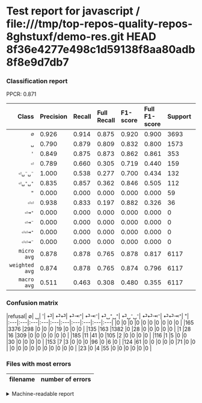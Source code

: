 # Test report for javascript / file:///tmp/top-repos-quality-repos-8ghstuxf/demo-res.git HEAD 8f36e4277e498c1d59138f8aa80adb8f8e9d7db7

### Classification report

PPCR: 0.871

| Class | Precision | Recall | Full Recall | F1-score | Full F1-score | Support | Full Support | PPCR |
|------:|:----------|:-------|:------------|:---------|:---------|:--------|:-------------|:-----|
| `∅` | 0.926| 0.914| 0.875| 0.920| 0.900| 3693| 3858| 0.957 |
| `␣` | 0.790| 0.879| 0.809| 0.832| 0.800| 1573| 1708| 0.921 |
| `'` | 0.849| 0.875| 0.873| 0.862| 0.861| 353| 354| 0.997 |
| `⏎` | 0.789| 0.660| 0.305| 0.719| 0.440| 159| 344| 0.462 |
| `⏎␣⁻␣⁻` | 1.000| 0.538| 0.277| 0.700| 0.434| 132| 256| 0.516 |
| `⏎␣⁺␣⁺` | 0.835| 0.857| 0.362| 0.846| 0.505| 112| 265| 0.423 |
| `"` | 0.000| 0.000| 0.000| 0.000| 0.000| 59| 82| 0.720 |
| `⏎⏎` | 0.938| 0.833| 0.197| 0.882| 0.326| 36| 152| 0.237 |
| `⏎⇥⁺` | 0.000| 0.000| 0.000| 0.000| 0.000| 0| 0| 0.000 |
| `⏎⇥⁻` | 0.000| 0.000| 0.000| 0.000| 0.000| 0| 0| 0.000 |
| `⏎⏎⇥⁺` | 0.000| 0.000| 0.000| 0.000| 0.000| 0| 0| 0.000 |
| `⏎⏎⇥⁻` | 0.000| 0.000| 0.000| 0.000| 0.000| 0| 0| 0.000 |
| `micro avg` | 0.878| 0.878| 0.765| 0.878| 0.817| 6117| 7019| 0.871 |
| `weighted avg` | 0.874| 0.878| 0.765| 0.874| 0.796| 6117| 7019| 0.871 |
| `macro avg` | 0.511| 0.463| 0.308| 0.480| 0.355| 6117| 7019| 0.871 |

### Confusion matrix

|refusal|  ∅| ␣| '| ⏎| ⏎⏎| ⏎⇥⁺| ⏎⇥⁻| ⏎␣⁺␣⁺| ⏎␣⁻␣⁻| ⏎⏎⇥⁻| ⏎⏎⇥⁺| "| 
|:---|:---|:---|:---|:---|:---|:---|:---|:---|:---|
|0 |0 |0 |0 |0 |0 |0 |0 |0 |0 |
|165 |3376 |298 |0 |0 |0 |19 |0 |0 |0 |
|135 |163 |1382 |0 |28 |0 |0 |0 |0 |0 |
|1 |28 |16 |309 |0 |0 |0 |0 |0 |0 |
|185 |11 |41 |0 |105 |2 |0 |0 |0 |0 |
|116 |1 |5 |0 |0 |30 |0 |0 |0 |0 |
|153 |7 |3 |0 |0 |0 |96 |0 |6 |0 |
|124 |61 |0 |0 |0 |0 |0 |71 |0 |0 |
|0 |0 |0 |0 |0 |0 |0 |0 |0 |0 |
|23 |0 |4 |55 |0 |0 |0 |0 |0 |0 |

### Files with most errors

| filename | number of errors|
|:----:|:-----|

<details>
    <summary>Machine-readable report</summary>
```json
{
  "cl_report": {"\"": {"f1-score": 0.0, "precision": 0.0, "recall": 0.0, "support": 59}, "\u0027": {"f1-score": 0.8619246861924686, "precision": 0.8489010989010989, "recall": 0.8753541076487252, "support": 353}, "macro avg": {"f1-score": 0.48005816526044165, "precision": 0.5105429625598018, "recall": 0.46306869516259747, "support": 6117}, "micro avg": {"f1-score": 0.8777178355402976, "precision": 0.8777178355402976, "recall": 0.8777178355402976, "support": 6117}, "weighted avg": {"f1-score": 0.8735292853066762, "precision": 0.8739491125682297, "recall": 0.8777178355402976, "support": 6117}, "\u2205": {"f1-score": 0.9198910081743868, "precision": 0.9256923498766109, "recall": 0.9141619279718386, "support": 3693}, "\u23ce": {"f1-score": 0.7191780821917809, "precision": 0.7894736842105263, "recall": 0.660377358490566, "support": 159}, "\u23ce\u21e5\u207a": {"f1-score": 0.0, "precision": 0.0, "recall": 0.0, "support": 0}, "\u23ce\u21e5\u207b": {"f1-score": 0.0, "precision": 0.0, "recall": 0.0, "support": 0}, "\u23ce\u23ce": {"f1-score": 0.8823529411764706, "precision": 0.9375, "recall": 0.8333333333333334, "support": 36}, "\u23ce\u23ce\u21e5\u207a": {"f1-score": 0.0, "precision": 0.0, "recall": 0.0, "support": 0}, "\u23ce\u23ce\u21e5\u207b": {"f1-score": 0.0, "precision": 0.0, "recall": 0.0, "support": 0}, "\u23ce\u2423\u207a\u2423\u207a": {"f1-score": 0.8458149779735682, "precision": 0.8347826086956521, "recall": 0.8571428571428571, "support": 112}, "\u23ce\u2423\u207b\u2423\u207b": {"f1-score": 0.6995073891625615, "precision": 1.0, "recall": 0.5378787878787878, "support": 132}, "\u2423": {"f1-score": 0.8320288982540638, "precision": 0.7901658090337336, "recall": 0.8785759694850604, "support": 1573}},
  "cl_report_full": {"\"": {"f1-score": 0.0, "precision": 0.0, "recall": 0.0, "support": 82}, "\u0027": {"f1-score": 0.8607242339832869, "precision": 0.8489010989010989, "recall": 0.8728813559322034, "support": 354}, "macro avg": {"f1-score": 0.3554817287459265, "precision": 0.5105429625598018, "recall": 0.3082740438286539, "support": 7019}, "micro avg": {"f1-score": 0.8174482338611448, "precision": 0.8777178355402976, "recall": 0.7649237783159994, "support": 7019}, "weighted avg": {"f1-score": 0.7960244214874171, "precision": 0.8708835468495996, "recall": 0.7649237783159994, "support": 7019}, "\u2205": {"f1-score": 0.8996668887408394, "precision": 0.9256923498766109, "recall": 0.8750648004147227, "support": 3858}, "\u23ce": {"f1-score": 0.440251572327044, "precision": 0.7894736842105263, "recall": 0.30523255813953487, "support": 344}, "\u23ce\u21e5\u207a": {"f1-score": 0.0, "precision": 0.0, "recall": 0.0, "support": 0}, "\u23ce\u21e5\u207b": {"f1-score": 0.0, "precision": 0.0, "recall": 0.0, "support": 0}, "\u23ce\u23ce": {"f1-score": 0.32608695652173914, "precision": 0.9375, "recall": 0.19736842105263158, "support": 152}, "\u23ce\u23ce\u21e5\u207a": {"f1-score": 0.0, "precision": 0.0, "recall": 0.0, "support": 0}, "\u23ce\u23ce\u21e5\u207b": {"f1-score": 0.0, "precision": 0.0, "recall": 0.0, "support": 0}, "\u23ce\u2423\u207a\u2423\u207a": {"f1-score": 0.5052631578947367, "precision": 0.8347826086956521, "recall": 0.3622641509433962, "support": 265}, "\u23ce\u2423\u207b\u2423\u207b": {"f1-score": 0.43425076452599387, "precision": 1.0, "recall": 0.27734375, "support": 256}, "\u2423": {"f1-score": 0.7995371709574776, "precision": 0.7901658090337336, "recall": 0.8091334894613583, "support": 1708}},
  "ppcr": 0.871491665479413
}
```
</details>
